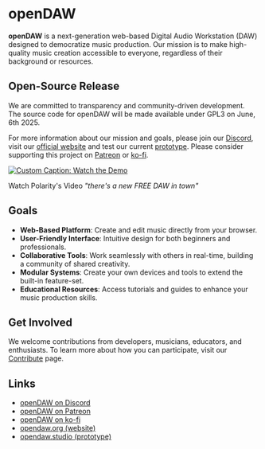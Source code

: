 # openDAW

**openDAW** is a next-generation web-based Digital Audio Workstation (DAW) designed to democratize music production. Our mission is to make high-quality music creation accessible to everyone, regardless of their background or resources.

## Open-Source Release

We are committed to transparency and community-driven development. The source code for openDAW will be made available under GPL3 on June, 6th 2025.

For more information about our mission and goals, please join our [Discord](https://discord.gg/B3C664wn), visit our [official website](https://opendaw.org) and test our current [prototype](https://opendaw.studio/). Please consider supporting this project on [Patreon](https://www.patreon.com/join/openDAW) or [ko-fi](https://ko-fi.com/opendaw).

[![Custom Caption: Watch the Demo](https://img.youtube.com/vi/VPTXeJY6Eaw/0.jpg)](https://www.youtube.com/watch?v=VPTXeJY6Eaw)

Watch Polarity's Video *"there's a new FREE DAW in town"*

## Goals

- **Web-Based Platform**: Create and edit music directly from your browser.
- **User-Friendly Interface**: Intuitive design for both beginners and professionals.
- **Collaborative Tools**: Work seamlessly with others in real-time, building a community of shared creativity.
- **Modular Systems**: Create your own devices and tools to extend the built-in feature-set.
- **Educational Resources**: Access tutorials and guides to enhance your music production skills.

## Get Involved

We welcome contributions from developers, musicians, educators, and enthusiasts. To learn more about how you can participate, visit our [Contribute](https://opendaw.org/contribute) page.

## Links

* [openDAW on Discord](https://discord.gg/B3C664wn)
* [openDAW on Patreon](https://www.patreon.com/join/openDAW)
* [openDAW on ko-fi](https://ko-fi.com/opendaw)
* [opendaw.org (website)](https://opendaw.org)
* [opendaw.studio (prototype)](https://opendaw.studio)
